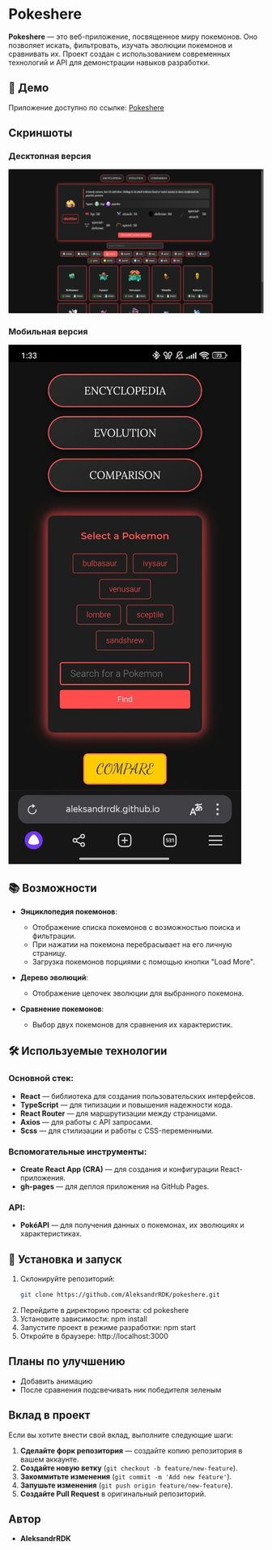# Pokeshere

**Pokeshere** — это веб-приложение, посвященное миру покемонов. Оно позволяет искать, фильтровать, изучать эволюции покемонов и сравнивать их. Проект создан с использованием современных технологий и API для демонстрации навыков разработки.

## 🚀 Демо

Приложение доступно по ссылке: [Pokeshere](https://AleksandrRDK.github.io/pokeshere)

## Скриншоты

### Десктопная версия

![Десктопная версия](./screenshots/desctop.jpg)

### Мобильная версия

![Мобильная версия](./screenshots/mobile.jpg)

## 📚 Возможности

- **Энциклопедия покемонов**:

  - Отображение списка покемонов с возможностью поиска и фильтрации.
  - При нажатии на покемона перебрасывает на его личную страницу.
  - Загрузка покемонов порциями с помощью кнопки "Load More".

- **Дерево эволюций**:

  - Отображение цепочек эволюции для выбранного покемона.

- **Сравнение покемонов**:
  - Выбор двух покемонов для сравнения их характеристик.

## 🛠 Используемые технологии

### Основной стек:

- **React** — библиотека для создания пользовательских интерфейсов.
- **TypeScript** — для типизации и повышения надежности кода.
- **React Router** — для маршрутизации между страницами.
- **Axios** — для работы с API запросами.
- **Scss** — для стилизации и работы с CSS-переменными.

### Вспомогательные инструменты:

- **Create React App (CRA)** — для создания и конфигурации React-приложения.
- **gh-pages** — для деплоя приложения на GitHub Pages.

### API:

- **PokéAPI** — для получения данных о покемонах, их эволюциях и характеристиках.

## 🔧 Установка и запуск

1. Склонируйте репозиторий:
   ```bash
   git clone https://github.com/AleksandrRDK/pokeshere.git
   ```
2. Перейдите в директорию проекта:
   cd pokeshere
3. Установите зависимости:
   npm install
4. Запустите проект в режиме разработки:
   npm start
5. Откройте в браузере: http://localhost:3000

## Планы по улучшению

- Добавить анимацию
- После сравнения подсвечивать ник победителя зеленым

## Вклад в проект

Если вы хотите внести свой вклад, выполните следующие шаги:

1. **Сделайте форк репозитория** — создайте копию репозитория в вашем аккаунте.
2. **Создайте новую ветку** (`git checkout -b feature/new-feature`).
3. **Закоммитьте изменения** (`git commit -m 'Add new feature'`).
4. **Запушьте изменения** (`git push origin feature/new-feature`).
5. **Создайте Pull Request** в оригинальный репозиторий.

## Автор

- **AleksandrRDK**
